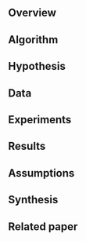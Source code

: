 Overview
--------


Algorithm
---------


Hypothesis
----------


Data
----


Experiments
-----------


Results
-------


Assumptions
-----------


Synthesis
---------


Related paper
-------------


